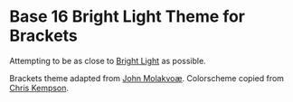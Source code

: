 Base 16 Bright Light Theme for Brackets
============================

Attempting to be as close to [Bright Light](http://chriskempson.github.io/base16/#bright) as possible.

Brackets theme adapted from [John Molakvoæ](https://github.com/skjnldsv/default-dark).
Colorscheme copied from [Chris Kempson](http://chriskempson.com).
